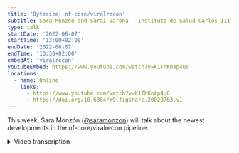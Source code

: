 ```yaml
---
title: 'Bytesize: nf-core/viralrecon'
subtitle: Sara Monzón and Sarai Varona - Instituto de Salud Carlos III, Madrid, Spain
type: talk
startDate: '2022-06-07'
startTime: '13:00+02:00'
endDate: '2022-06-07'
endTime: '13:30+02:00'
embedAt: 'viralrecon'
youtubeEmbed: https://www.youtube.com/watch?v=K1ThKn4p4u0
locations:
  - name: Online
    links:
      - https://www.youtube.com/watch?v=K1ThKn4p4u0
      - https://doi.org/10.6084/m9.figshare.20020703.v1
---
```


This week, Sara Monzón ([@saramonzon](https://github.com/saramonzon)) will talk about the newest developments in the nf-core/viralrecon pipeline.

<details markdown="1"><summary>Video transcription</summary>
:::note
The content has been edited to make it reader-friendly
:::

[0:01](https://www.youtube.com/watch?v=K1ThKn4p4u0&t=1)
(host) Hello, everyone. My name is Franziska Bonath. I'm the host of today's Bytesize Talk. And with me are Sarah Monzón and Sarai Varona from the Institute of Health, Carlos III. They are talking today about the nf-core pipeline viralrecon - updates and use cases. And up to you.

[0:28](https://www.youtube.com/watch?v=K1ThKn4p4u0&t=28)
Thank you very much. Hello, everyone. We're really glad to be here today to talk about nf-core/viralrecon. This is the second talk regarding this pipeline, but the first one as a bytesize, I think. So we want to talk about some updates and some new functionality we've added to the pipeline in the last year and a half. And also, we want to speak about some use cases we've been using in our lab using viralrecon as the main character.

[1:04](https://www.youtube.com/watch?v=K1ThKn4p4u0&t=64)
We're going to start with a brief road map, development map, followed by the major functionalities in the last releases. And as use cases, we're going to talk about the Relecov Network, which is the genomic surveillance network for SARS-CoV-2 in Spain, where we use viralrecon for data analysis. We're going to talk about a paper we participated regarding a study of a long-term COVID patient. And also, we're going to speak a little bit about the work we are currently doing, studying the multi-country monkeypox outbreak in ISCIII, where we are also using viralrecon.

[1:46](https://www.youtube.com/watch?v=K1ThKn4p4u0&t=106)
As a roadmap, this pipeline was first started, the first release was in June 2020, but we started the development in March, more or less. The second major release was a year later, in May 2021, where the pipeline was rewritten using the DSL2 implementation. And also, a new whole branch of the pipeline was added for Nanopore data analysis. Also, Pangolin and nexclade was included for lineage assignment for SARS-CoV-2. Just a few months ago, in February, we created a new release, 2.3, that included some fixes regarding problems or decision-taking from ivar consensus. We're going to talk about this functionality deeper in the next slide.

[2:46](https://www.youtube.com/watch?v=K1ThKn4p4u0&t=166)
Currently, we are in the version 2.4.1, and this is the major functionality we've added. The Nanopore branch of the pipeline allows us to handle both Illumina reads and Nanopore reads using viralrecon. For Nanopore data, the ARTIC Network pipeline is used. A variant calling and consensus genome output is generated and also Nextclade and Pangolin for lineage assignment is computed over this consensus genome.

[3:26](https://www.youtube.com/watch?v=K1ThKn4p4u0&t=206)
One of the main functionality added in the version 2.3 is that now the user can determine which variant caller, which combination of variant caller or consensus generation software should be used. Until this version, by default, ivar variants always used ivar consensus as the software for generating the consensus, but now you can combine them. You can use ivar variants for variant calling and Bcftools consensus or the other way around, providing more flexibility for the user and also more capacity for the decision of how the consensus will be generated. This is one of the main functionality and this is important because it changes the output or the way the consensus is generated from previous versions.

[4:21](https://www.youtube.com/watch?v=K1ThKn4p4u0&t=261)
Now the default is to use ivar variants as the variant caller and Bcftool consensus as the consensus generated. We've taken this decision due to some behavior of ivar that may not be desired for this case and some known issues of ivar consensus, that are not yet addressed by the software. For example, here we see that ivar includes low frequency selections and when we use viralrecon, we select a threshold for including variants in the consensus. For example, the default parameter is that we include variants in consensus that meet the criteria of more than 0.75 allele frequency. In this case, we see that even if we use this criteria in viralrecon, we see that this selection, which is 0.43 of allele frequency, is included in the consensus where the reference should be included. Here we can see the reference, the consensus generated by Bcftools and the consensus generated by ivar. Ivar is included and low frequency selected that shouldn't be there if you don't want to.

[5:42](https://www.youtube.com/watch?v=K1ThKn4p4u0&t=342)
A known issue about ivar is that it has some issues regarding the calculation of default coverage of insertions and deletions. Here we can see that this is a low frequency deletion as the previous example. Again, the reference, the Bcftools consensus and the ivar consensus and here we see the low frequency deletion but an N and a mask position is added even if we have enough coverage in this area. So this is an issue about the depth of coverage calculation that is fixed using Bcftools consensus instead of ivar.

[6:27](https://www.youtube.com/watch?v=K1ThKn4p4u0&t=387)
There is another issue why we selected Bcftools consensus. It is not an error of ivar consensus, it is just the behavior how ivar creates the consensus which may not be the behavior the user wants. That's the main difference between Bcftools consensus and ivar. If you want to include variants regarding intra-host via reliability or consensus, for example in this case, we have two positions here where ivar includes ambiguous nucleotides. This is because in this position, in order to meet the criteria of 0.75, ivar needs to add two nucleotides in this position. That's because we add the ambiguous nucleotide. In this case, if we only want to add the majority or the more representative nucleotide (in this case is A or G) these are the only two nucleotides that meet the criteria of more than 0.75. So it depends if you want to add all the information of intra-host via reliability in your consensus or you don't want to include this noise in your consensus. Ivar includes the ambiguous nucleotides because it includes the majority and the behavior is to include the majority alleles until you meet certain criteria. Bcftool consensus only includes variants that are more than a low frequency.

[8:15](https://www.youtube.com/watch?v=K1ThKn4p4u0&t=495)
Another issue is just another example of the previous one. This is also an deletion in low frequency variants. We see that ivar is including ends, masking sequences that could make problems when you upload to GSAID. Instead of including the reference or the deletion. But this is an area well covered, but ivar is only including ends instead of the nucleotides or the deletion.

[8:56](https://www.youtube.com/watch?v=K1ThKn4p4u0&t=536)
Another functionality we've added in this case, we are going to talk about two new functionalities regarding the script that converts the ivar output to VCF format. There we added two new functionalities regarding codon merging and strand bias. In the case of codon merging, we mean that when the variant of concern, B.1.1.7, appears in a new complex variant, it appears as a variant for SARS-CoV-2. And we realized that for this complex variant it changes the three nucleotides in a codon. The variant callers, ivar and all the variant callers reported the variants as three lines for three different changes. This is a problem because you don't have the correct annotation. These are three changes that change the codon entirely, so the amino acid is changed completely. If you have it in three lines, the annotation wouldn't be correct, not for ivar, not for SNPF. So we've created a function that goes position by position, reading the TCF file from ivar. And we check if they are consecutive. And if we found two or three positions that are consecutive, we check if they belong to the same codon. If they belong to the same codon, like this case, we see that the reference codon is exactly the same for the three positions. We collapse these three lines in just one. So the reference has the three alleles and the alternative has the three alleles. This makes that SNPF annotates the amino acid change correctly, fixing this issue. And this is included in the ivar variants script.

[10:56](https://www.youtube.com/watch?v=K1ThKn4p4u0&t=656)
And another one is, as we all know, NGS data are prone for certain bias, strand bias is one of them. Here we found a strand bias. For example, when we have a variant that is only supported for forward or reverse strand reads. And this is normally creating a small probability that the variant is a false positive. A strand bias is usually corrected by most of the variant colors we have nowadays, but ivar still lacks this functionality. So we've added this annotation in the ivar output conversion to VCF. What we do is to create a contingency table regarding the forward and reverse strand reads for the reference and the right alleles. We calculate a first test and we mark as a strand bias position when the p-value is less than 0.05. This formula is obtained from the tutorial from GATK.

[12:07](https://www.youtube.com/watch?v=K1ThKn4p4u0&t=727)
Finally, the new output for reporting variants is included also in the version 2.3. This is really useful because we combine the data from the variant calling, the anotation and also the lineage assignment. And this provides a good way to study, for example, metagenomics data from a sewage SARS-CoV-2 data. It is really useful for variant inspection, for studying co-infections, et cetera.
And now Sara is going to talk to you about the use cases.

[12:51](https://www.youtube.com/watch?v=K1ThKn4p4u0&t=771)
Yes. Now I'm going to explain you three use cases of viralrecon here in the Institute of Health, Carlos III. The first one is the RELECOV Network, which is founded by the HERA-Incubator program and is a Spanish network that aims to create a SARS-CoV-2 surveillance at national level based on genomic sequencing.
In this network, the microbiology labs from hospitals are going to select the samples to be sequenced based on criteria established by public health authorities. And they are going to sequence those samples. Then they will send the FASTQ files to the RELECOV platform here in the ISC. And we are going to analyze those samples with viralrecon.

[13:43](https://www.youtube.com/watch?v=K1ThKn4p4u0&t=823)
We are going to be able to see the national evolution of the viral variants and viral lineage. Also we are going to share genomic data with databases such as GISAID or ENA. The idea is that we will give support and information to the different labs that are inside the RELECOV Network.
As you can see in this schema, there is at least one group in each of the autonomous communities in Spain that are included in the network. So all together, we are going to create a national surveillance of SARS-CoV-2 and probably learn from this approach how to extend it to other pathogens.

[14:34](https://www.youtube.com/watch?v=K1ThKn4p4u0&t=874)
This would be a general schema on how the samples are sequenced and analyzed here in the Institute of Health Carlos III, after two days of sequencing samples. They are going to be stored in a hard disk cabin and processed in a high-processing computing server here in the Institute of Health using viralrecon. And then the results are going to be redirected to the microbiology labs.

[15:05](https://www.youtube.com/watch?v=K1ThKn4p4u0&t=905)
The second example is about an immuno-depressed woman that had prolonged viral replication. She was receiving immuno-chemotherapy. And after the last cycle of immuno-chemotherapy, six months after, she was admitted in the hospital after being positive for SARS-CoV-2 in a RT-PCR. After nine months of being discharged and re-admitted in the hospital, being RT-PCR positive for SARS-CoV-2 and receiving antiviral drugs and convalescent plasma, the woman died. What we saw after 257 days of collecting 12 samples for sequencing is that the last sample obtained had accumulated 29 nucleotide mutations and 22 amino acid mutations using viralrecon in the mapping approach with the Wuhan reference genome.

[16:11](https://www.youtube.com/watch?v=K1ThKn4p4u0&t=971)
For this, we used viralrecon version 1.2 in development version. Something interesting is that we used the long variant table that Sara explained to create this plot where we selected the low frequency variants to see how they were changing over time in this patient. We have in the x-axis the date of sample collection and in the y-axis the allele frequency. Each line and dot represents one variant in the sample. When no dot is shown it means that that position didn't have enough coverage in the sample. So in this example, we can see that the ORF1AB mutations are mostly present in the non-structural protein 3. Something similar happens with the S-gene where most of the variants are accumulated in the spike protein S1. Also, we found one of the variants that was afterwards considered as a mutation of concern of the delta variant inside this woman when the delta variant wasn't circulating in Spain.

[17:38](https://www.youtube.com/watch?v=K1ThKn4p4u0&t=1058)
Something interesting we found selecting this low frequency variants is that we saw patterns of different viral subpopulations competing intra-host. So we think that there was an intra-host mutation and competition between the virus subpopulation and also that those antiviral drugs were selecting resistant viruses.

[18:11](https://www.youtube.com/watch?v=K1ThKn4p4u0&t=1091)
The last example is the most recent one and it describes how we at the Institute of Health Carlos III treated the multi-country monkeypox outbreak in non-endemic countries. We sequenced 28 samples and we used the latest version of viralrecon to obtain different FASTA genomes for both de-novo assembly and mapping approach against three different monkeypox genomes. We obtained, using an Illumina NovaSeq with 1x150 reads, 33 samples that had 100% of the reference genome covered, with at least a ten-fold depth. We used the mapping consensus FASTA files and de-novo assembly FASTA files to create multiple sequence alignments and see the performance of both approaches. We saw that the ends of the reference genome couldn't be assembled with the de-novo assembly approach, but with the mapping approach we could see that there was enough coverage to obtain those sequences.

[19:37](https://www.youtube.com/watch?v=K1ThKn4p4u0&t=1177)
In the plasmid ID plots obtained with viralrecon we can see how in the de-novo assembly the right and left ends of the reference genome are missing. A monkeypox genome has short tandem repeats that we were trying to discover if this approach was able to obtain the exact number of short tandem repeats in our samples. We found that in the de-novo assembly approach when the short tandem repeats were inside different contigs, abacas introduces ends in between the context so we couldn't reconstruct the real short tandem repeat scaffold. In the mapping approach we saw that we had enough coverage to cover the reference short tandem repeats but that we are limited to the number of SDRs present in the reference. So in order to discover the real number of repeats present in our monkeypox samples we are trying to sequence the best covered sample with MiSeq 2x300. This is going to be analyzed with the latest version of viralrecon and with Oxford Nanopore technologies. We keep working on that so we can't tell you anything yet.

[21:06](https://www.youtube.com/watch?v=K1ThKn4p4u0&t=1266)
Well this is everything thank you very much for your attention. Thank you to all the people that developed viralrecon with us and to the reference laboratories in the institute and the economic unit for all this work. Thank you.
(host) Thank you very much. So now we have time for some questions for anyone. No? If there are no questions I also want to mention that you can always ask questions later on on the slack bytesize channel and this video will be uploaded to youtube later. Thank you very much again and I also would like to thank the Chan Zuckerberg Initiative for funding these talks.

</details>
